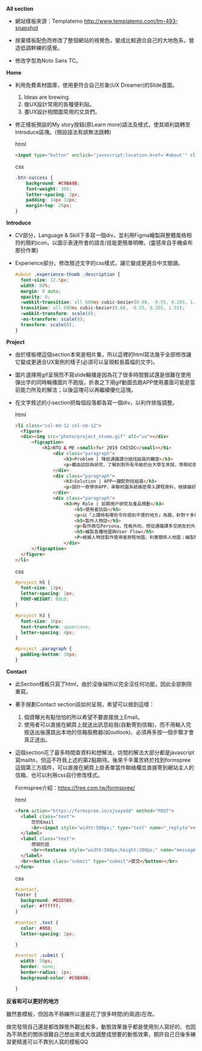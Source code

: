 **All section**


* 網站樣板來源：Templatemo http://www.templatemo.com/tm-493-snapshot

* 捨棄樣板配色而修改了整個網站的視覺色，變成比較適合自己的大地色系，營造低調幹練的感覺。
* 修改字型為Noto Sans TC。



**Home**

* 利用免費素材圖庫，使用更符合自己形象(UX Dreamer)的Slide首圖。

  1. Ideas are brewing.
  2. 做UX設計常用的各種便利貼。
  3. 畫UX設計相關圖常用的文具們。

* 修正樣板預設的My story按鈕(原Learn more)語法及樣式，使其順利跳轉至Introduce區塊。(預設語法有誤無法跳轉)

  html

  ```html
  <input type="button" onclick="javascript:location.href='#about'" class="smoothScroll btn btn-success btn-lg wow fadeInUp" data-wow-delay="1.2s" value="My story"></input>
  ```

  css

  ```css
  .btn-success {
      background: #C9BA9B;
      font-weight: 300;
      letter-spacing: 2px;
      padding: 14px 32px;
      margin-top: 26px;
  }
  ```




**Introduce**

* CV部分，Language & Skill下多寫一個div，並利用Figma繪製與整體風格相符的簡約icon，以圖示表達所會的語言/技能更簡單明瞭。(靈感來自手機桌布那份作業)

* Experience部分，修改敘述文字的css樣式，讓它變成更適合中文閱讀。

  ```css
  #about .experience-thumb .description {
    font-size: 12.5px;
    width: 80%;
    margin: 0 auto;
    opacity: 0;
    -webkit-transition: all 600ms cubic-bezier(0.68, -0.55, 0.265, 1.55);
    transition: all 600ms cubic-bezier(0.68, -0.55, 0.265, 1.55);
    -webkit-transform: scale(0);
    -ms-transform: scale(0);
    transform: scale(0);
  }
  ```

  

**Project**

* 由於樣板裡這個section本來是相片集，所以這裡的html寫法幾乎全部修改讓它變成更適合UX案例的樣子(必須可以呈現較長篇幅的文字)。

* 圖片選擇用gif呈現而不寫slide輪播是因為花了很多時間嘗試還是很難在使用彈出字的同時輪播圖片不跑版，折衷之下用gif動圖去跑APP使用畫面可能是當前能力所及的解法；以後這塊可以再繼續優化這塊。

* 在文字敘述的小section把每個段落都各寫一個div，以利作排版調整。

  html

  ```html
  <li class="col-md-12 col-sm-12">
  	<figure>
  	<div><img src="photo/project_ntume.gif" alt="ux"></div>
  		<figcaption>
  			<h1>NTU & ME <small>for 2019 CHISDC</small></h1>
  				<div class="paragraph">
  					<h3>Problem | 降低通識課分組找組員的難度</h3>
  					<p>藉由訪談與研究，了解到對所有年級的台大學生來說，學期初各大通識課的分組報告找不到組員是令他們感到煩惱和尷尬的主要問題之一，並且這個問題會導致上課體驗不佳。</p>
  				</div>
  				<div class="paragraph">
  					<h3>Solution | APP一鍵配對找組員</h3>
  					<p>設計一款學伴APP，串聯校園系統帳密帶入課程資料，根據偏好設定一鍵分組，降低門檻。並且依據學生們上課最需要的功能，附設共筆小組(串接Google雲端)、帶入課程投影片、通知作業死線、期末自動解散等。</p>
  				</div>
  				<div class="paragraph">
  					<h3>My Role | 前期用戶研究及產品規劃</h3>
  						<h5>使用者訪談</h5>
  						<p>以「上課時有哪些令你感到不便的地方」為題，針對十多位大一至碩二的台大學生進行訪談，並發現「通識課找不到組員」是大家共同的困境、成為團隊的專案目標。</p>
  						<h5>製作人物誌</h5>
  						<p>製作兩位Persona，性格外向、想從通識課多交朋友的外文系大一系核女孩以及邊緣人、不愛社交只想混過通識趕快畢業的資工大四宅男；代表台大中兩大類型的同學。</p>
  						<h5>繪製各種地圖與User Flow</h5>
  						<P>根據人物誌製作使用者旅程地圖、利害關係人地圖；繪製簡單的互動地圖，並據此畫出User Flow、確定操作邏輯流程，幫助UI experience組員製成Wireframe和簡易Prototype。</P>
  					</div>
  		</figcaption>
  	</figure>
  </li>
  ```

  css

  ```css
  #project h5 {
    font-size: 13px;
    letter-spacing: 2px;
    FONT-WEIGHT: BOLD;
  }
  
  #project h3 {
    font-size: 16px;
    text-transform: uppercase;
    letter-spacing: 4px;
  }
  
  #project .paragraph {
    padding-bottom: 30px;
  }
  ```

  

**Contact**

* 此Section樣板只寫了html，由於沒後端所以完全沒任何功能，因此全部刪除重寫。

* 著手規劃Contact section該如何呈現，希望可以做到這樣：
	1. 個資曝光有點怕怕的所以希望不要直接放上Email。
    2. 使用者可以直接在網頁上就送出訊息給我(自動寄到信箱)，而不用輸入完按送出後還跳出本地的信箱服務器(如outlook)、必須再多按一個步驟才會真正送出。
  
* 這個section花了最多時間查資料和想解法，坊間的解法大部分都是javascript寫mailto，但這不符我上述的第2點期待。後來千辛萬苦終於找到formspree這個第三方插件，可以直接在網頁上掛表單當作聯絡欄並直接寄到網站主人的信箱、也可以利用css自行修改樣式。

  Formspree介紹：https://free.com.tw/formspree/

  html

  ```html
  <form action="https://formspree.io/xjvayodd" method="POST">
  	<label class="text">
  		您的Email
  		<br><input style="width:500px;" type="text" name="_replyto"></br>
  	</label>
  	<label class="text">
  		想說的話
  		<br><textarea style="width:500px;height:200px;" name="message"></textarea></br>
  	</label>
  	<br><button class="submit" type="submit">提交</button></br>
  </form>
  ```

  css

  ```css
  #contact,
  footer {
    background: #D2D5B8;
    color: #ffffff;
  }
  
  #contact .text {
    color: #888;
    letter-spacing: 2px;
  
  }
  
  #contact .submit {
    width: 50px;
    border: none;
    border-radius: 1px;
    background-color: #C9BA9B;
  
  }
  ```



**反省和可以更好的地方**

雖然套模板，但因為不熟練所以還是花了很多時間(約兩週)在改。

做完發現自己還是都改靜態外觀比較多，動態效果幾乎都是使用別人寫好的、也因為不熟悉的關係很難自己想出來或大改調整成想要的動態效果，期許自己日後多練習更精進可以不靠別人寫的模板QQ